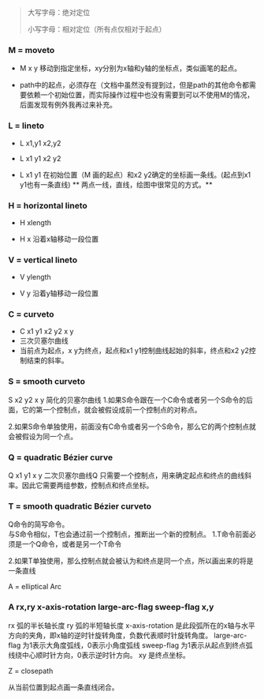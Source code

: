 > 大写字母：绝对定位
> 
> 小写字母：相对定位（所有点仅相对于起点）

### M = moveto

* M x y 移动到指定坐标，xy分别为x轴和y轴的坐标点，类似画笔的起点。

*  path中的起点，必须存在（文档中虽然没有提到过，但是path的其他命令都需要依赖一个初始位置，而实际操作过程中也没有需要到可以不使用M的情况，后面发现有例外我再过来补充。

### L = lineto

* L x1,y1 x2,y2

* L x1 y1 x2 y2

* L x1 y1 在初始位置（M 画的起点）和x2 y2确定的坐标画一条线。(起点到x1 y1也有一条直线)
** 两点一线，直线，绘图中很常见的方式。**

### H = horizontal lineto

* H xlength

* H x 沿着x轴移动一段位置

### V = vertical lineto

* V ylength

* V y 沿着y轴移动一段位置

### C = curveto

* C x1 y1 x2 y2 x y
* 三次贝塞尔曲线
* 当前点为起点，x y为终点，起点和x1 y1控制曲线起始的斜率，终点和x2 y2控制结束的斜率。

### S = smooth curveto

S x2 y2 x y
简化的贝塞尔曲线
1.如果S命令跟在一个C命令或者另一个S命令的后面，它的第一个控制点，就会被假设成前一个控制点的对称点。

2.如果S命令单独使用，前面没有C命令或者另一个S命令，那么它的两个控制点就会被假设为同一个点。

### Q = quadratic Bézier curve

Q x1 y1 x y
二次贝塞尔曲线Q
只需要一个控制点，用来确定起点和终点的曲线斜率。因此它需要两组参数，控制点和终点坐标。

### T = smooth quadratic Bézier curveto

Q命令的简写命令。</br>
与S命令相似，T也会通过前一个控制点，推断出一个新的控制点。
1.T命令前面必须是一个Q命令，或者是另一个T命令

2.如果T单独使用，那么控制点就会被认为和终点是同一个点，所以画出来的将是一条直线

A = elliptical Arc

### A rx,ry x-axis-rotation large-arc-flag sweep-flag x,y
rx 弧的半长轴长度
ry 弧的半短轴长度
x-axis-rotation 是此段弧所在的x轴与水平方向的夹角，即x轴的逆时针旋转角度，负数代表顺时针旋转角度。
large-arc-flag 为1表示大角度弧线，0表示小角度弧线
sweep-flag 为1表示从起点到终点弧线绕中心顺时针方向，0表示逆时针方向。
xy 是终点坐标。

Z = closepath

从当前位置到起点画一条直线闭合。
